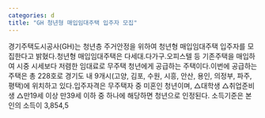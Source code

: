 ```yaml
---
categories: d
title: "GH 청년형 매입임대주택 입주자 모집"
---
```

경기주택도시공사(GH)는 청년층 주거안정을 위하여 청년형 매입임대주택 입주자를 모집한다고 밝혔다.청년형 매입임대주택은 다세대․다가구․오피스텔 등 기존주택을 매입하여 시중 시세보다 저렴한 임대료로 무주택 청년에게 공급하는 주택이다.이번에 공급하는 주택은 총 228호로 경기도 내 9개시(고양, 김포, 수원, 시흥, 안산, 용인, 의정부, 파주, 평택)에 위치하고 있다.입주자격은 무주택자 중 미혼인 청년이며, △대학생 △취업준비생 △만19세 이상 만39세 이하 중 하나에 해당하면 청년으로 인정된다. 소득기준은 본인의 소득이 3,854,5